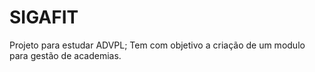 # SIGAFIT

Projeto para estudar ADVPL;
Tem com objetivo a criação de um modulo para gestão de academias.
